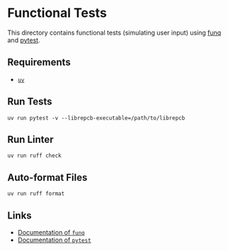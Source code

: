 # Functional Tests

This directory contains functional tests (simulating user input) using
[funq](https://github.com/parkouss/funq) and [pytest](https://docs.pytest.org).

## Requirements

- [`uv`](https://docs.astral.sh/uv/)

## Run Tests

    uv run pytest -v --librepcb-executable=/path/to/librepcb

## Run Linter

    uv run ruff check

## Auto-format Files

    uv run ruff format

## Links

- [Documentation of `funq`](http://funq.readthedocs.io/en/latest/)
- [Documentation of `pytest`](https://docs.pytest.org/en/latest/contents.html)
